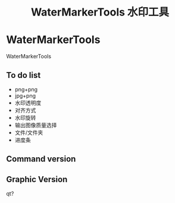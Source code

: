 <h1 align="center">WaterMarkerTools 水印工具</h1>

# WaterMarkerTools

WaterMarkerTools

## To do list

- png+png
- jpg+png
- 水印透明度
- 对齐方式
- 水印旋转
- 输出图像质量选择
- 文件/文件夹
- 进度条

## Command version

## Graphic Version

qt?